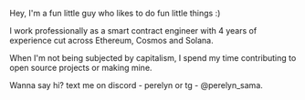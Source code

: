 Hey, I'm a fun little guy who likes to do fun little things :)

I work professionally as a smart contract engineer with 4 years of experience cut across Ethereum, Cosmos and Solana. 

When I'm not being subjected by capitalism, I spend my time contributing to open source projects or making mine.

Wanna say hi? text me on discord - perelyn or tg - @perelyn_sama.

<!-- <div align="center">
  <h1>Hi there <img src="https://media.giphy.com/media/hvRJCLFzcasrR4ia7z/giphy.gif" width="3px" height="35px"/></h1>

  <p>I'm a Backend Blockchain Developer who works on Ethereum and any chain that runs an EVM </p>

  <p>🔭 I’m currently working on anything that interests me, improves my skills, and makes me money 😄</p>

  <p>👯 I’m looking to collaborate on making safe and secure smart contracts for users👯</p>

  <a href="mailto:okohebina@gmail.com" target="_blank">
  <img src="https://img.shields.io/badge/email me-%23D14836.svg?&style=for-the-badge&logo=gmail&logoColor=white" />
</a>&nbsp;&nbsp;
 </div> -->
 <!--
  [![Top Langs](https://github-readme-stats.vercel.app/api/top-langs/?username=perelyn-sama&layout=compact&theme=vision-friendly-dark)](https://github.com/anuraghazra/github-readme-stats) 
 [![Perelyn's GitHub stats](https://github-readme-stats.vercel.app/api?username=perelyn-sama&count_private=true&show_icons=true)](https://github.com/anuraghazra/github-readme-stats)
 -->




<!--
**Perelyn-sama/Perelyn-sama** is a ✨ _special_ ✨ repository because its `README.md` (this file) appears on your GitHub profile.

Here are some ideas to get you started:

- 🔭 I’m currently working on ...
- 🌱 I’m currently learning ...
- 👯 I’m looking to collaborate on ...
- 🤔 I’m looking for help with ...
- 💬 Ask me about ...
- 📫 How to reach me: ...
- 😄 Pronouns: ...
- ⚡ Fun fact: ...
-->
